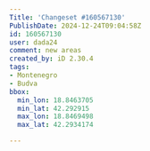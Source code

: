 ```yaml
---
Title: 'Changeset #160567130'
PublishDate: 2024-12-24T09:04:58Z
id: 160567130
user: dada24
comment: new areas
created_by: iD 2.30.4
tags:
- Montenegro
- Budva
bbox:
  min_lon: 18.8463705
  min_lat: 42.292915
  max_lon: 18.8469498
  max_lat: 42.2934174

---
```

